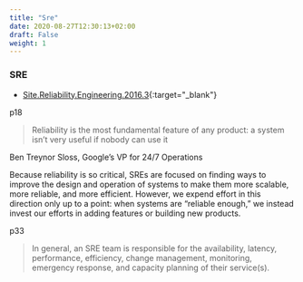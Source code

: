 ```yaml
---
title: "Sre"
date: 2020-08-27T12:30:13+02:00
draft: False
weight: 1
---
```


### SRE

- [Site.Reliability.Engineering.2016.3](sre.files/Site.Reliability.Engineering.2016.3.pdf){:target="_blank"}

p18
> Reliability is the most fundamental feature of any product: a system isn’t very useful if nobody can use it

Ben Treynor Sloss, Google’s VP for 24/7 Operations

Because reliability is so critical, SREs are focused on finding ways to improve the design and operation of systems to make them more scalable, more reliable, and more efficient. However, we expend effort in this direction only up to a point: when systems are “reliable enough,” we instead invest our efforts in adding features or building new products.

p33
>  In general, an SRE team is responsible for
the availability, latency, performance, efficiency, change management, monitoring,
emergency response, and capacity planning of their service(s).